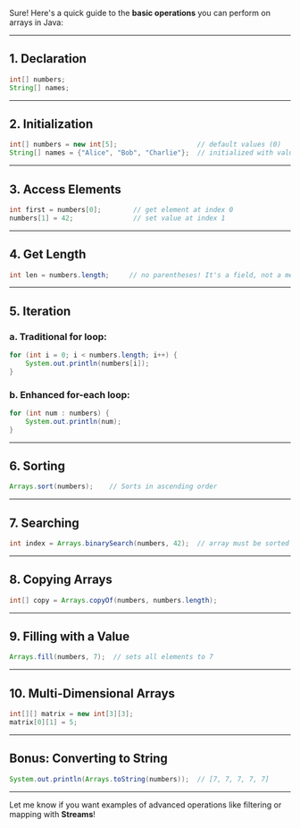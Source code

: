 Sure! Here's a quick guide to the **basic operations** you can perform on arrays in Java:

---

## **1. Declaration**

```java
int[] numbers;
String[] names;
```

---

## **2. Initialization**

```java
int[] numbers = new int[5];                    // default values (0)
String[] names = {"Alice", "Bob", "Charlie"};  // initialized with values
```

---

## **3. Access Elements**

```java
int first = numbers[0];        // get element at index 0
numbers[1] = 42;               // set value at index 1
```

---

## **4. Get Length**

```java
int len = numbers.length;     // no parentheses! It's a field, not a method
```

---

## **5. Iteration**

### a. Traditional for loop:
```java
for (int i = 0; i < numbers.length; i++) {
    System.out.println(numbers[i]);
}
```

### b. Enhanced for-each loop:
```java
for (int num : numbers) {
    System.out.println(num);
}
```

---

## **6. Sorting**

```java
Arrays.sort(numbers);    // Sorts in ascending order
```

---

## **7. Searching**

```java
int index = Arrays.binarySearch(numbers, 42);  // array must be sorted
```

---

## **8. Copying Arrays**

```java
int[] copy = Arrays.copyOf(numbers, numbers.length);
```

---

## **9. Filling with a Value**

```java
Arrays.fill(numbers, 7);  // sets all elements to 7
```

---

## **10. Multi-Dimensional Arrays**

```java
int[][] matrix = new int[3][3];
matrix[0][1] = 5;
```

---

## **Bonus: Converting to String**

```java
System.out.println(Arrays.toString(numbers));  // [7, 7, 7, 7, 7]
```

---

Let me know if you want examples of advanced operations like filtering or mapping with **Streams**!